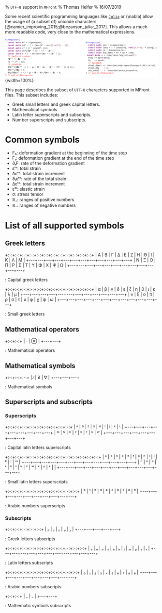 % `UTF-8` support in `MFront`
% Thomas Helfer
% 16/07/2019

Some recent scientific programming languages like
[`Julia`](https://julialang.org/) or \(\nabla\) allow the usage of (a
subset of) unicode characters
[@camier_improving_2015;@bezanson_julia:_2017]. This allows a much more
readable code, very close to the mathematical expressions.

![Implementation of the Norton behaviour with and without unicode support](img/mfront-unicode.png ""){width=100%}

This page describes the subset of `UTF-8` characters supported in MFront
files. This subset includes:

- Greek small letters and greek capital letters.
- Mathematical symbols
- Latin letter superscripts and subscripts.
- Number superscripts and subscripts.

# Common symbols

- F₀: deformation gradient at the beginning of the time step
- F₁: deformation gradient at the end of the time step
- ∂ₜF: rate of the deformation gradient
- εᵗᵒ: total strain
- Δεᵗᵒ: total strain increment
- ∂ₜεᵗᵒ: rate of the total strain
- Δεᵗᵒ: total strain increment
- εᵉˡ: elastic strain
- σ: stress tensor
- ℝ₊: ranges of positive numbers
- ℝ₋: ranges of negative numbers

# List of all supported symbols

## Greek letters

+:-:+:-:+:-:+:-:+:-:+:-:+:-:+:-:+:-:+:-:+:-:+:-:+
| Α | Β | Γ | Δ | Ε | Ζ | Η | Θ | Ι | Κ | Λ | Μ |
+---+---+---+---+---+---+---+---+---+---+---+---+
| Ν | Ξ | Ο | Π | Ρ | Σ | Τ | Υ | Φ | Χ | Ψ | Ω | 
+---+---+---+---+---+---+---+---+---+---+---+---+

: Capital greek letters

+:-:+:-:+:-:+:-:+:-:+:-:+:-:+:-:+:-:+:-:+:-:+:-:+
| α | β | γ | δ | ε | ζ | η | θ | ι | κ | λ | μ | 
+---+---+---+---+---+---+---+---+---+---+---+---+
| ν | ξ | ο | π | ρ | σ | τ | υ | φ | χ | ψ | ω | 
+---+---+---+---+---+---+---+---+---+---+---+---+

: Small greek letters

## Mathematical operators

+:-:+:-:+
| ⋅ | ⊗ |
+---+---+

: Mathematical operators

## Mathematical symbols

+:-:+:-:+:-:+
| ∕ | ∂ | ∇ |
+---+---+---+

: Mathematical symbols

## Superscripts and subscripts

### Superscripts

+:-:+:-:+:-:+:-:+:-:+:-:+:-:+:-:+:-:+
| ᴬ | ᴰ | ᴱ | ᴳ | ᴴ | ᴵ | ᴶ | ᴷ | ᴸ |
+---+---+---+---+---+---+---+---+---+
| ᴹ | ᴺ | ᴼ | ᴾ | ᴿ | ᵀ | ᵁ | ᵂ |
+---+---+---+---+---+---+---+---+

: Capital latin letters superscripts

+:-:+:-:+:-:+:-:+:-:+:-:+:-:+:-:+:-:+:-:+:-:+:-:+:-:+
| ᵃ | ᵇ | ᶜ | ᵈ | ᵉ | ᶠ | ᵍ | ʰ | ⁱ | ʲ | ᵏ | ˡ | ᵐ |
+---+---+---+---+---+---+---+---+---+---+---+---+---+
| ⁿ | ᵒ | ᵖ | ʳ | ˢ | ᵗ | ᵘ | ᵛ | ʷ | ˣ | ʸ | ᶻ |   |
+---+---+---+---+---+---+---+---+---+---+---+---+---+

: Small latin letters superscripts

+:-:+:-:+:-:+:-:+:-:+:-:+:-:+:-:+:-:+:-:+
| ⁰ | ¹ | ² | ³ | ⁴ | ⁵ | ⁶ | ⁷ | ⁸ | ⁹ |
+---+---+---+---+---+---+---+---+---+---+

: Arabic numbers superscripts

### Subscripts

+:-:+:-:+:-:+:-:+:-:+
| ᵦ | ᵧ | ᵨ | ᵩ | ᵪ |
+---+---+---+---+---+

: Greek letters subscripts

+:-:+:-:+:-:+:-:+:-:+:-:+:-:+:-:+:-:+:-:+:-:+
| ₐ | ₑ | ₒ | ₓ | ₕ | ₖ | ₗ | ₘ | ₚ | ₛ | ₜ |
+---+---+---+---+---+---+---+---+---+---+---+

: Latin letters subscripts

+:-:+:-:+:-:+:-:+:-:+:-:+:-:+:-:+:-:+:-:+
| ₀ | ₁ | ₂ | ₃ | ₄ | ₅ | ₆ | ₇ | ₈ | ₉ |
+---+---+---+---+---+---+---+---+---+---+

: Arabic numbers subscripts

+:-:+:-:+
| ₊ | ₋ |
+---+---+

: Mathematic symbols subscripts